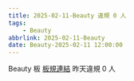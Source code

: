 ```yaml
---
title: 2025-02-11-Beauty 違規 0 人
tags:
    - Beauty
abbrlink: 2025-02-11-Beauty
date: Beauty-2025-02-11 12:00:00
---
```

Beauty 板 [板規連結](https://www.ptt.cc/bbs/Beauty/M.1630069980.A.84B.html)
昨天違規 0 人
